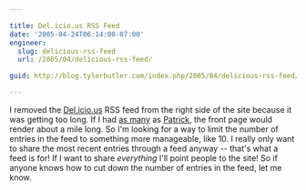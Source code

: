 ```yaml
---

title: Del.icio.us RSS Feed
date: '2005-04-24T06:14:00-07:00'
engineer:
  slug: delicious-rss-feed
  url: /2005/04/delicious-rss-feed/

guid: http://blog.tylerbutler.com/index.php/2005/04/delicious-rss-feed/

---
```


I removed the [Del.icio.us][1] RSS feed from the right side of the site
because it was getting too long. If I had [as many][2] as [Patrick][3], the
front page would render about a mile long. So I'm looking for a way to limit
the number of entries in the feed to something more manageable, like 10. I
really only want to share the most recent entries through a feed anyway --
that's what a feed is for! If I want to share _everything_ I'll point people
to the site! So if anyone knows how to cut down the number of entries in the
feed, let me know.

   [1]: http://del.icio.us/
   [2]: http://del.icio.us/pridkett
   [3]: http://patrick.wagstrom.net/

